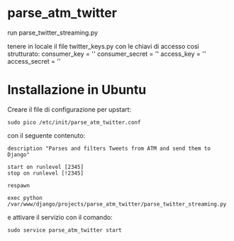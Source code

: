 # parse_atm_twitter
run parse_twitter_streaming.py

tenere in locale il file twitter_keys.py con le chiavi di accesso così strutturato: consumer_key = '' consumer_secret = '' access_key = '' access_secret = ''

# Installazione in Ubuntu

Creare il file di configurazione per upstart:

    sudo pico /etc/init/parse_atm_twitter.conf
    
con il seguente contenuto:

    description "Parses and filters Tweets from ATM and send them to Django"

    start on runlevel [2345]
    stop on runlevel [!2345]

    respawn

    exec python /var/www/django/projects/parse_atm_twitter/parse_twitter_streaming.py

e attivare il servizio con il comando:

    sudo service parse_atm_twitter start


    
